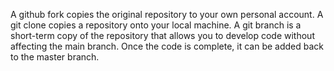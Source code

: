 A github fork copies the original repository to your own personal account. A git clone copies a repository onto your local machine. A git branch is a short-term copy of the repository that allows you to develop code without affecting the main branch. Once the code is complete, it can be added back to the master branch.
